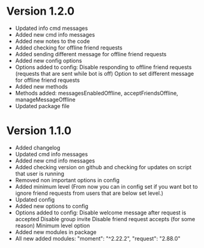 # Version 1.2.0
- Updated info cmd messages
- Added new cmd info messages
- Added new notes to the code
- Added checking for offline friend requests
- Added sending different message for offline friend requests
- Added new config options
- Options added to config:
       Disable responding to offline friend requests (requests that are sent while bot is off)
       Option to set different message for offline friend requests
- Added new methods
- Methods added:
       messagesEnabledOffline,
       acceptFriendsOffline,
       manageMessageOffline
- Updated package file

# Version 1.1.0
- Added changelog
- Updated cmd info messages
- Added new cmd info messages
- Added checking version on github and checking for updates on script that user is running
- Removed non important options in config
- Added minimum level (From now you can in config set if you want bot to ignore friend requests from users that are below set level.)
- Updated config
- Added new options to config
- Options added to config: 
       Disable welcome message after request is accepted
       Disable group invite
       Disable friend request accepts (for some reason)
       Minimum level option
- Added new modules in package
- All new added modules:
      "moment": "^2.22.2",
      "request": "2.88.0"
